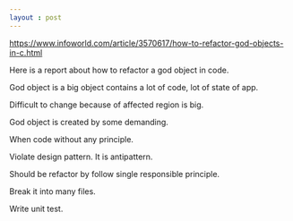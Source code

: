 ```yaml
---
layout : post
---
```

<https://www.infoworld.com/article/3570617/how-to-refactor-god-objects-in-c.html>

Here is a report about how to refactor a god object in code.

God object is a big object contains a lot of code, lot of state of app.

Difficult to change because of affected region is big.

God object is created by some demanding.

When code without any principle.

Violate design pattern. It is antipattern.

Should be refactor by follow single responsible principle.

Break it into many files.

Write unit test.
